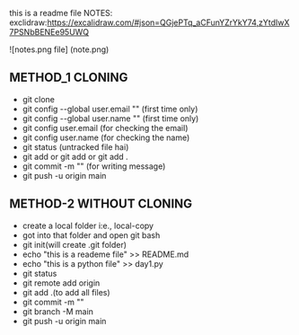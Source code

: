 this  is a readme file
NOTES: 
exclidraw:https://excalidraw.com/#json=QGjePTq_aCFunYZrYkY74,zYtdIwX7PSNbBENEe95UWQ

![notes.png file] (note.png)

## METHOD_1 CLONING

- git clone <your github link>
- git config --global user.email "" (first time only)
- git config --global user.name ""  (first time only)
- git config user.email (for checking the email)
- git config user.name  (for checking the name) 
- git status (untracked file hai)
- git add <file-name>  or git add <file-name> <file-name> or git add .
- git commit -m "<any message>" (for writing message)
- git push -u origin main 





## METHOD-2 WITHOUT CLONING

- create a local folder i:e., local-copy
- got into that folder and open git bash
- git init(will create .git folder)
- echo "this is a reademe file" >> README.md
- echo "this is a python file" >> day1.py
- git status
- git remote add origin <remote repo URL>
- git add .(to add all files)
- git commit -m "<any message>"
- git branch -M main
- git push -u origin main

